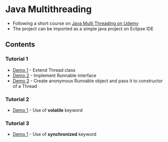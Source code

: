# Java Multithreading
- Following a short course on [Java Multi Threading on Udemy](https://www.udemy.com/course/java-multithreading/)
- The project can be imported as a simple java project on Eclipse IDE

## Contents
### Tutorial 1
- [Demo 1](https://github.com/Grandolf49/java-multithreading/blob/master/src/tutorial1/demo1/App.java) - Extend Thread class
- [Demo 2](https://github.com/Grandolf49/java-multithreading/blob/master/src/tutorial1/demo2/App.java) - Implement Runnable interface
- [Demo 3](https://github.com/Grandolf49/java-multithreading/blob/master/src/tutorial1/demo3/App.java) - Create anonymous Runnable object and pass it to constructor of a Thread
### Tutorial 2
- [Demo 1](https://github.com/Grandolf49/java-multithreading/blob/master/src/tutorial2/demo1/App.java) - Use of **volatile** keyword
### Tutorial 3
- [Demo 1](https://github.com/Grandolf49/java-multithreading/blob/master/src/tutorial3/demo1/App.java) - Use of **synchronized** keyword
